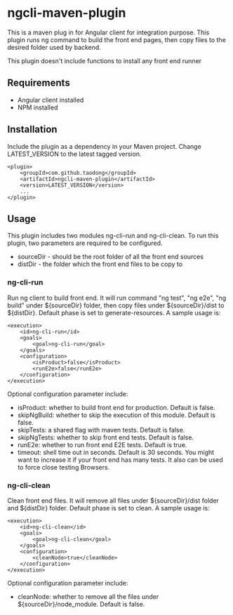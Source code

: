 # ngcli-maven-plugin
This is a maven plug in for Angular client for integration purpose. This plugin runs ng command to build the front end pages, then copy files to the desired folder used by backend.

This plugin doesn't include functions to install any front end runner 

## Requirements
* Angular client installed
* NPM installed

## Installation
Include the plugin as a dependency in your Maven project. Change LATEST_VERSION to the latest tagged version.
```
<plugin>
    <groupId>com.github.taodong</groupId>
    <artifactId>ngcli-maven-plugin</artifactId>
    <version>LATEST_VERSION</version>
    ...
</plugin>
```

## Usage
This plugin includes two modules ng-cli-run and ng-cli-clean. To run this plugin, two parameters are required to be configured.

* sourceDir - should be the root folder of all the front end sources
* distDir - the folder which the front end files to be copy to 

### ng-cli-run
Run ng client to build front end. It will run command "ng test", "ng e2e", "ng build" under ${sourceDir} folder, then copy files under ${sourceDir}/dist to ${distDir}. Default phase is set to generate-resources. A sample usage is:
```$xslt
<execution>
    <id>ng-cli-run</id>
    <goals>
        <goal>ng-cli-run</goal>
    </goals>
    <configuration>
        <isProduct>false</isProduct>
        <runE2e>false</runE2e>
    </configuration>
</execution>
```

Optional configuration parameter include:
* isProduct: whether to build front end for production. Default is false.
* skipNgBuild: whether to skip the execution of this module. Default is false.
* skipTests: a shared flag with maven tests. Default is false.
* skipNgTests: whether to skip front end tests. Default is false.
* runE2e: whether to run front end E2E tests. Default is true.
* timeout: shell time out in seconds. Default is 30 seconds. You might want to increase it if your front end has many tests. It also can be used to force close testing Browsers.

### ng-cli-clean
Clean front end files. It will remove all files under ${sourceDir}/dist folder and ${distDir} folder. Default phase is set to clean. A sample usage is:
```$xslt
<execution>
    <id>ng-cli-clean</id>
    <goals>
        <goal>ng-cli-clean</goal>
    </goals>
    <configuration>
        <cleanNode>true</cleanNode>
    </configuration>
</execution>
```
Optional configuration parameter include:
* cleanNode: whether to remove all the files under ${sourceDir}/node_module. Default is false.